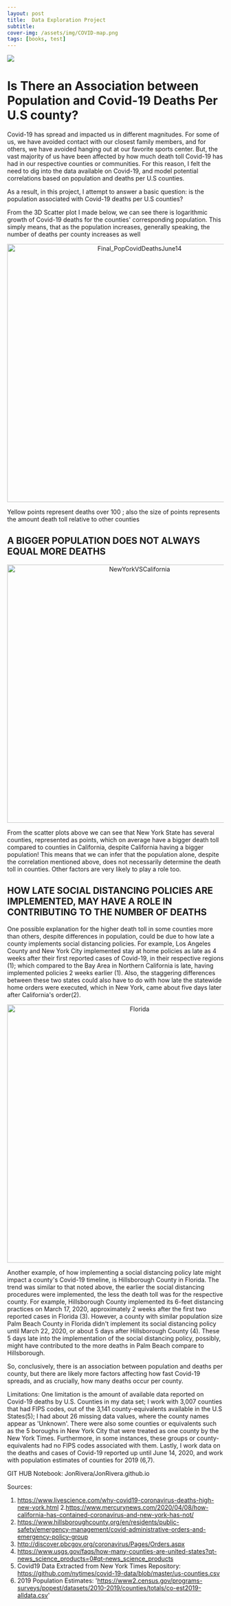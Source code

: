 ```yaml
---
layout: post
title:  Data Exploration Project
subtitle: 
cover-img: /assets/img/COVID-map.png
tags: [books, test]
---
```

![](img/COVID-map.png?raw=true)

# Is There an Association between Population and Covid-19 Deaths Per U.S county?

Covid-19 has spread and impacted us in different magnitudes. For some of us, we have avoided contact with our closest family members, and for others, we have avoided hanging out at our favorite sports center. But, the vast majority of us have been affected by how much death toll Covid-19 has had in our respective counties or communities. For this reason, I felt the need to dig into the data available on Covid-19, and model potential correlations based on population and deaths per U.S counties.

As a result, in  this project, I attempt to answer a basic question: is the population associated with Covid-19 deaths per U.S counties?

From the 3D Scatter plot I made below, we can see there is logarithmic growth of Covid-19 deaths for the counties' corresponding population. This simply means, that as the population increases, generally speaking, the number of deaths per county increases as well

<div>
    <a href="https://plotly.com/~jonatan5696/21/?share_key=vB5rxfmNkBSVpbco3FnlZW" target="_blank" title="Final_PopCovidDeathsJune14" style="display: block; text-align: center;"><img src="https://plotly.com/~jonatan5696/21.png?share_key=vB5rxfmNkBSVpbco3FnlZW" alt="Final_PopCovidDeathsJune14" style="max-width: 100%;width: 600px;"  width="600" onerror="this.onerror=null;this.src='https://plotly.com/404.png';" /></a>

</div>

Yellow points represent deaths over 100 ; also the size of points represents the amount death toll relative to other counties

## A BIGGER POPULATION DOES NOT ALWAYS EQUAL MORE DEATHS

<div>
    <a href="https://plotly.com/~jonatan5696/26/?share_key=gsYWWjaCPhjTM1hhx0tqGK" target="_blank" title="NewYorkVSCalifornia" style="display: block; text-align: center;"><img src="https://plotly.com/~jonatan5696/26.png?share_key=gsYWWjaCPhjTM1hhx0tqGK" alt="NewYorkVSCalifornia" style="max-width: 100%;width: 600px;"  width="600" onerror="this.onerror=null;this.src='https://plotly.com/404.png';" /></a>
    

</div>


From the scatter plots above we can see that New York State has several counties, represented as points, which on average have a bigger death toll compared to counties in California, despite California having a bigger population! This means that we can infer that the population alone, despite the correlation mentioned above, does not necessarily determine the death toll in counties. Other factors are very likely to play a role too.

## HOW LATE SOCIAL DISTANCING POLICIES ARE IMPLEMENTED, MAY HAVE A ROLE IN CONTRIBUTING TO THE NUMBER OF DEATHS

One possible explanation for the higher death toll in some counties more than others, despite differences in population, could be due to how late a county implements social distancing policies. For example, Los Angeles County and New York City implemented stay at home policies as late as 4 weeks after their first reported cases of Covid-19, in their respective regions (1); which compared to the Bay Area in Northern California is late, having implemented policies 2 weeks earlier (1). Also, the staggering differences between these two states could also have to do with how late the statewide home orders were executed, which in New York, came about five days later after California's order(2).


<div>
    <a href="https://plotly.com/~jonatan5696/35/?share_key=NTwlC5hrhEC8CochwlCZTJ" target="_blank" title="Florida" style="display: block; text-align: center;"><img src="https://plotly.com/~jonatan5696/35.png?share_key=NTwlC5hrhEC8CochwlCZTJ" alt="Florida" style="max-width: 100%;width: 600px;"  width="600" onerror="this.onerror=null;this.src='https://plotly.com/404.png';" /></a>
    
</div>

Another example, of how implementing a social distancing policy late might impact a county's Covid-19 timeline, is Hillsborough County in Florida. The trend was similar to that noted above, the earlier the social distancing procedures were implemented, the less the death toll was for the respective county. For example, Hillsborough County implemented its 6-feet distancing practices on March 17, 2020, approximately 2 weeks after the first two reported cases in Florida (3). However, a county with similar population size Palm Beach County in Florida didn't implement its social distancing policy until March 22, 2020, or about 5 days after Hillsborough County (4). These 5 days late into the implementation of the social distancing policy, possibly, might have contributed to the more deaths in Palm Beach compare to Hillsborough.

So, conclusively, there is an association between population and deaths per county, but there are likely more factors affecting how fast Covid-19 spreads, and as crucially, how many deaths occur per county.

Limitations: One limitation is the amount of available data reported on Covid-19 deaths by U.S. Counties in my data set; I work with 3,007 counties that had FIPS codes, out of the 3,141 county-equivalents available in the U.S States(5); I had about 26 missing data values, where the county names appear as 'Unknown'. There were also some counties or equivalents such as the 5 boroughs in New York City that were treated as one county by the New York Times. Furthermore, in some instances, these groups or county-equivalents had no FIPS codes associated with them. Lastly, I work data on the deaths and cases of Covid-19 reported up until June 14, 2020, and work with population estimates of counties for 2019 (6,7).

GIT HUB Notebook:
JonRivera/JonRivera.github.io


Sources:
1. https://www.livescience.com/why-covid19-coronavirus-deaths-high-new-york.html
2.https://www.mercurynews.com/2020/04/08/how-california-has-contained-coronavirus-and-new-york-has-not/
3. https://www.hillsboroughcounty.org/en/residents/public-safety/emergency-management/covid-administrative-orders-and-emergency-policy-group
4. http://discover.pbcgov.org/coronavirus/Pages/Orders.aspx
5. https://www.usgs.gov/faqs/how-many-counties-are-united-states?qt-news_science_products=0#qt-news_science_products
6. Covid19 Data Extracted from New York Times Repository: https://github.com/nytimes/covid-19-data/blob/master/us-counties.csv
7. 2019 Population Estimates: 'https://www2.census.gov/programs-surveys/popest/datasets/2010-2019/counties/totals/co-est2019-alldata.csv'
